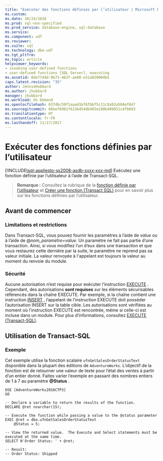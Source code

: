 ```yaml
---
title: "Exécuter des fonctions définies par l’utilisateur | Microsoft Docs"
ms.custom: 
ms.date: 10/24/2016
ms.prod: sql-non-specified
ms.prod_service: database-engine, sql-database
ms.service: 
ms.component: udf
ms.reviewer: 
ms.suite: sql
ms.technology: dbe-udf
ms.tgt_pltfrm: 
ms.topic: article
helpviewer_keywords:
- invoking user-defined functions
- user-defined functions [SQL Server], executing
ms.assetid: 0de7744d-9b73-463f-ae80-e31a020004b5
caps.latest.revision: "35"
author: JennieHubbard
ms.author: jhubbard
manager: jhubbard
ms.workload: On Demand
ms.openlocfilehash: 637dbc59f1aaad1bf6fbbf5c11c8a92a504ef847
ms.sourcegitcommit: 66bef6981f613b454db465e190b489031c4fb8d3
ms.translationtype: HT
ms.contentlocale: fr-FR
ms.lasthandoff: 11/17/2017
---
```

# <a name="execute-user-defined-functions"></a>Exécuter des fonctions définies par l’utilisateur
[!INCLUDE[tsql-appliesto-ss2008-asdb-xxxx-xxx-md](../../includes/tsql-appliesto-ss2008-asdb-xxxx-xxx-md.md)] Exécutez une fonction définie par l’utilisateur à l’aide de Transact-SQL.
  

> **Remarque :** Consultez la rubrique de la  [fonction définie par l’utilisateur](user-defined-functions.md) et [Créer une fonction (Transact SQL)](../../t-sql/statements/create-function-transact-sql.md) pour en savoir plus sur les fonctions définies par l’utilisateur. 
  
 
##  <a name="BeforeYouBegin"></a> Avant de commencer  
  
###  <a name="Restrictions"></a> Limitations et restrictions  
 Dans Transact-SQL, vous pouvez fournir les paramètres à l’aide de *value* ou à l’aide de @*nom_paramètre*=*value.* Un paramètre ne fait pas partie d’une transaction. Ainsi, si vous modifiez l’un d’eux dans une transaction et que vous restaurez cette dernière par la suite, le paramètre ne reprend pas sa valeur initiale. La valeur renvoyée à l'appelant est toujours la valeur au moment du renvoie du module.  
  
###  <a name="Security"></a> Sécurité  
  
 Aucune autorisation n’est requise pour exécuter l’instruction [EXECUTE](../../t-sql/language-elements/execute-transact-sql.md) . Cependant, des autorisations **sont requises** sur les éléments sécurisables référencés dans la chaîne EXECUTE. Par exemple, si la chaîne contient une instruction [INSERT](../../t-sql/statements/insert-transact-sql.md) , l’appelant de l’instruction EXECUTE doit posséder l’autorisation INSERT sur la table cible. Les autorisations sont vérifiées au moment où l'instruction EXECUTE est rencontrée, même si celle-ci est incluse dans un module. Pour plus d’informations, consultez [EXECUTE &#40;Transact-SQL&#41;](../../t-sql/language-elements/execute-transact-sql.md).  
  
##  <a name="TsqlProcedure"></a> Utilisation de Transact-SQL  
  
### <a name="example"></a>Exemple 
  
Cet exemple utilise la fonction scalaire `ufnGetSalesOrderStatusText` disponible dans la plupart des éditions de `AdventureWorks`.  L’objectif de la fonction est de retourner une valeur de texte pour l’état des ventes à partir d’un entier donné.  Faites varier l’exemple en passant des nombres entiers de 1 à 7 au paramètre **\@Status** .
  
~~~tsql
USE [AdventureWorks2016CTP3]
GO  

-- Declare a variable to return the results of the function. 
DECLARE @ret nvarchar(15);   

-- Execute the function while passing a value to the @status parameter
EXEC @ret = dbo.ufnGetSalesOrderStatusText 
    @Status = 5; 

-- View the returned value.  The Execute and Select statements must be executed at the same time.  
SELECT N'Order Status: ' + @ret; 

-- Result:
-- Order Status: Shipped
~~~
  
  
  
